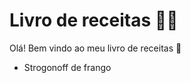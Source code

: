 # Livro de receitas :woman_cook:

Olá! Bem vindo ao meu livro de receitas :wave:



- Strogonoff de frango